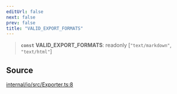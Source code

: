 ```yaml
---
editUrl: false
next: false
prev: false
title: "VALID_EXPORT_FORMATS"
---
```


> **`const`** **VALID\_EXPORT\_FORMATS**: readonly [`"text/markdown"`, `"text/html"`]

## Source

[internal/io/src/Exporter.ts:8](https://github.com/nodenogg-in/alpha-p2p/blob/e7369be/internal/io/src/Exporter.ts#L8)
